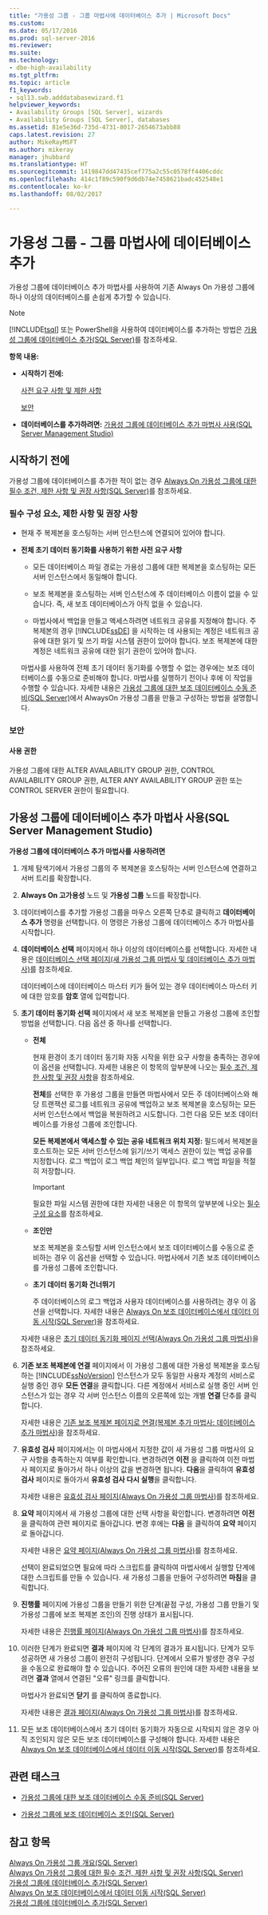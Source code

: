 ```yaml
---
title: "가용성 그룹 - 그룹 마법사에 데이터베이스 추가 | Microsoft Docs"
ms.custom: 
ms.date: 05/17/2016
ms.prod: sql-server-2016
ms.reviewer: 
ms.suite: 
ms.technology:
- dbe-high-availability
ms.tgt_pltfrm: 
ms.topic: article
f1_keywords:
- sql13.swb.adddatabasewizard.f1
helpviewer_keywords:
- Availability Groups [SQL Server], wizards
- Availability Groups [SQL Server], databases
ms.assetid: 81e5e36d-735d-4731-8017-2654673abb88
caps.latest.revision: 27
author: MikeRayMSFT
ms.author: mikeray
manager: jhubbard
ms.translationtype: HT
ms.sourcegitcommit: 1419847dd47435cef775a2c55c0578ff4406cddc
ms.openlocfilehash: 414c1f89c590f9d6db74e7458621badc452548e1
ms.contentlocale: ko-kr
ms.lasthandoff: 08/02/2017

---
```

# <a name="availability-group---add-database-to-group-wizard"></a>가용성 그룹 - 그룹 마법사에 데이터베이스 추가
  가용성 그룹에 데이터베이스 추가 마법사를 사용하여 기존 Always On 가용성 그룹에 하나 이상의 데이터베이스를 손쉽게 추가할 수 있습니다.  
  
> [!NOTE]  
>  [!INCLUDE[tsql](../../../includes/tsql-md.md)] 또는 PowerShell을 사용하여 데이터베이스를 추가하는 방법은 [가용성 그룹에 데이터베이스 추가&#40;SQL Server&#41;](../../../database-engine/availability-groups/windows/availability-group-add-a-database.md)를 참조하세요.  
  
 **항목 내용:**  
  
-   **시작하기 전에:**  
  
     [사전 요구 사항 및 제한 사항](#Prerequisites)  
  
     [보안](#Security)  
  
-   **데이터베이스를 추가하려면:**  [가용성 그룹에 데이터베이스 추가 마법사 사용(SQL Server Management Studio)](#SSMSProcedure)  
  
##  <a name="BeforeYouBegin"></a> 시작하기 전에  
 가용성 그룹에 데이터베이스를 추가한 적이 없는 경우 [Always On 가용성 그룹에 대한 필수 조건, 제한 사항 및 권장 사항&#40;SQL Server&#41;](../../../database-engine/availability-groups/windows/prereqs-restrictions-recommendations-always-on-availability.md)를 참조하세요.  
  
###  <a name="Prerequisites"></a> 필수 구성 요소, 제한 사항 및 권장 사항  
  
-   현재 주 복제본을 호스팅하는 서버 인스턴스에 연결되어 있어야 합니다.  
  
-   **전체 초기 데이터 동기화를 사용하기 위한 사전 요구 사항**  
  
    -   모든 데이터베이스 파일 경로는 가용성 그룹에 대한 복제본을 호스팅하는 모든 서버 인스턴스에서 동일해야 합니다.  
  
    -   보조 복제본을 호스팅하는 서버 인스턴스에 주 데이터베이스 이름이 없을 수 있습니다. 즉, 새 보조 데이터베이스가 아직 없을 수 있습니다.  
  
    -   마법사에서 백업을 만들고 액세스하려면 네트워크 공유를 지정해야 합니다. 주 복제본의 경우 [!INCLUDE[ssDE](../../../includes/ssde-md.md)] 을 시작하는 데 사용되는 계정은 네트워크 공유에 대한 읽기 및 쓰기 파일 시스템 권한이 있어야 합니다. 보조 복제본에 대한 계정은 네트워크 공유에 대한 읽기 권한이 있어야 합니다.  
  
     마법사를 사용하여 전체 초기 데이터 동기화를 수행할 수 없는 경우에는 보조 데이터베이스를 수동으로 준비해야 합니다. 마법사를 실행하기 전이나 후에 이 작업을 수행할 수 있습니다. 자세한 내용은 [가용성 그룹에 대한 보조 데이터베이스 수동 준비&#40;SQL Server&#41;](../../../database-engine/availability-groups/windows/manually-prepare-a-secondary-database-for-an-availability-group-sql-server.md)에서 AlwaysOn 가용성 그룹을 만들고 구성하는 방법을 설명합니다.  
  
###  <a name="Security"></a> 보안  
  
####  <a name="Permissions"></a> 사용 권한  
 가용성 그룹에 대한 ALTER AVAILABILITY GROUP 권한, CONTROL AVAILABILITY GROUP 권한, ALTER ANY AVAILABILITY GROUP 권한 또는 CONTROL SERVER 권한이 필요합니다.  
  
##  <a name="SSMSProcedure"></a> 가용성 그룹에 데이터베이스 추가 마법사 사용(SQL Server Management Studio)  
 **가용성 그룹에 데이터베이스 추가 마법사를 사용하려면**  
  
1.  개체 탐색기에서 가용성 그룹의 주 복제본을 호스팅하는 서버 인스턴스에 연결하고 서버 트리를 확장합니다.  
  
2.  **Always On 고가용성** 노드 및 **가용성 그룹** 노드를 확장합니다.  
  
3.  데이터베이스를 추가할 가용성 그룹을 마우스 오른쪽 단추로 클릭하고 **데이터베이스 추가** 명령을 선택합니다. 이 명령은 가용성 그룹에 데이터베이스 추가 마법사를 시작합니다.  
  
4.  **데이터베이스 선택** 페이지에서 하나 이상의 데이터베이스를 선택합니다. 자세한 내용은 [데이터베이스 선택 페이지&#40;새 가용성 그룹 마법사 및 데이터베이스 추가 마법사&#41;](../../../database-engine/availability-groups/windows/select-databases-page-new-availability-group-wizard-and-add-database-wizard.md)를 참조하세요.  
  
     데이터베이스에 데이터베이스 마스터 키가 들어 있는 경우 데이터베이스 마스터 키에 대한 암호를 **암호** 열에 입력합니다.  
  
5.  **초기 데이터 동기화 선택** 페이지에서 새 보조 복제본을 만들고 가용성 그룹에 조인할 방법을 선택합니다. 다음 옵션 중 하나를 선택합니다.  
  
    -   **전체**  
  
         현재 환경이 초기 데이터 동기화 자동 시작을 위한 요구 사항을 충족하는 경우에 이 옵션을 선택합니다. 자세한 내용은 이 항목의 앞부분에 나오는 [필수 조건, 제한 사항 및 권장 사항](#Prerequisites)을 참조하세요.  
  
         **전체**를 선택한 후 가용성 그룹을 만들면 마법사에서 모든 주 데이터베이스와 해당 트랜잭션 로그를 네트워크 공유에 백업하고 보조 복제본을 호스팅하는 모든 서버 인스턴스에서 백업을 복원하려고 시도합니다. 그런 다음 모든 보조 데이터베이스를 가용성 그룹에 조인합니다.  
  
         **모든 복제본에서 액세스할 수 있는 공유 네트워크 위치 지정:** 필드에서 복제본을 호스트하는 모든 서버 인스턴스에 읽기/쓰기 액세스 권한이 있는 백업 공유를 지정합니다. 로그 백업이 로그 백업 체인의 일부입니다. 로그 백업 파일을 적절히 저장합니다.  
  
        > [!IMPORTANT]  
        >  필요한 파일 시스템 권한에 대한 자세한 내용은 이 항목의 앞부분에 나오는 [필수 구성 요소](#Prerequisites)를 참조하세요.  
  
    -   **조인만**  
  
         보조 복제본을 호스팅할 서버 인스턴스에서 보조 데이터베이스를 수동으로 준비하는 경우 이 옵션을 선택할 수 있습니다. 마법사에서 기존 보조 데이터베이스를 가용성 그룹에 조인합니다.  
  
    -   **초기 데이터 동기화 건너뛰기**  
  
         주 데이터베이스의 로그 백업과 사용자 데이터베이스를 사용하려는 경우 이 옵션을 선택합니다. 자세한 내용은 [Always On 보조 데이터베이스에서 데이터 이동 시작&#40;SQL Server&#41;](../../../database-engine/availability-groups/windows/start-data-movement-on-an-always-on-secondary-database-sql-server.md)을 참조하세요.  
  
     자세한 내용은 [초기 데이터 동기화 페이지 선택&#40;Always On 가용성 그룹 마법사&#41;](../../../database-engine/availability-groups/windows/select-initial-data-synchronization-page-always-on-availability-group-wizards.md)을 참조하세요.  
  
6.  **기존 보조 복제본에 연결** 페이지에서 이 가용성 그룹에 대한 가용성 복제본을 호스팅하는 [!INCLUDE[ssNoVersion](../../../includes/ssnoversion-md.md)] 인스턴스가 모두 동일한 사용자 계정의 서비스로 실행 중인 경우 **모든 연결**을 클릭합니다. 다른 계정에서 서비스로 실행 중인 서버 인스턴스가 있는 경우 각 서버 인스턴스 이름의 오른쪽에 있는 개별 **연결** 단추를 클릭합니다.  
  
     자세한 내용은 [기존 보조 복제본 페이지로 연결&#40;복제본 추가 마법사: 데이터베이스 추가 마법사&#41;](../../../database-engine/availability-groups/windows/connect-to-existing-secondary-replicas-page.md)을 참조하세요.  
  
7.  **유효성 검사** 페이지에서는 이 마법사에서 지정한 값이 새 가용성 그룹 마법사의 요구 사항을 충족하는지 여부를 확인합니다. 변경하려면 **이전** 을 클릭하여 이전 마법사 페이지로 돌아가서 하나 이상의 값을 변경하면 됩니다. **다음**을 클릭하여 **유효성 검사** 페이지로 돌아가서 **유효성 검사 다시 실행**을 클릭합니다.  
  
     자세한 내용은 [유효성 검사 페이지&#40;Always On 가용성 그룹 마법사&#41;](../../../database-engine/availability-groups/windows/validation-page-always-on-availability-group-wizards.md)를 참조하세요.  
  
8.  **요약** 페이지에서 새 가용성 그룹에 대한 선택 사항을 확인합니다. 변경하려면 **이전** 을 클릭하여 관련 페이지로 돌아갑니다. 변경 후에는 **다음** 을 클릭하여 **요약** 페이지로 돌아갑니다.  
  
     자세한 내용은 [요약 페이지&#40;Always On 가용성 그룹 마법사&#41;](../../../database-engine/availability-groups/windows/summary-page-always-on-availability-group-wizards.md)를 참조하세요.  
  
     선택이 완료되었으면 필요에 따라 스크립트를 클릭하여 마법사에서 실행할 단계에 대한 스크립트를 만들 수 있습니다. 새 가용성 그룹을 만들어 구성하려면 **마침**을 클릭합니다.  
  
9. **진행률** 페이지에 가용성 그룹을 만들기 위한 단계(끝점 구성, 가용성 그룹 만들기 및 가용성 그룹에 보조 복제본 조인)의 진행 상태가 표시됩니다.  
  
     자세한 내용은 [진행률 페이지&#40;Always On 가용성 그룹 마법사&#41;](../../../database-engine/availability-groups/windows/progress-page-always-on-availability-group-wizards.md)를 참조하세요.  
  
10. 이러한 단계가 완료되면 **결과** 페이지에 각 단계의 결과가 표시됩니다. 단계가 모두 성공하면 새 가용성 그룹이 완전히 구성됩니다. 단계에서 오류가 발생한 경우 구성을 수동으로 완료해야 할 수 있습니다. 주어진 오류의 원인에 대한 자세한 내용을 보려면 **결과** 열에서 연결된 "오류" 링크를 클릭합니다.  
  
     마법사가 완료되면 **닫기** 를 클릭하여 종료합니다.  
  
     자세한 내용은 [결과 페이지&#40;Always On 가용성 그룹 마법사&#41;](../../../database-engine/availability-groups/windows/results-page-always-on-availability-group-wizards.md)를 참조하세요.  
  
11. 모든 보조 데이터베이스에서 초기 데이터 동기화가 자동으로 시작되지 않은 경우 아직 조인되지 않은 모든 보조 데이터베이스를 구성해야 합니다. 자세한 내용은 [Always On 보조 데이터베이스에서 데이터 이동 시작&#40;SQL Server&#41;](../../../database-engine/availability-groups/windows/start-data-movement-on-an-always-on-secondary-database-sql-server.md)를 참조하세요.  
  
##  <a name="RelatedTasks"></a> 관련 태스크  
  
-   [가용성 그룹에 대한 보조 데이터베이스 수동 준비&#40;SQL Server&#41;](../../../database-engine/availability-groups/windows/manually-prepare-a-secondary-database-for-an-availability-group-sql-server.md)  
  
-   [가용성 그룹에 보조 데이터베이스 조인&#40;SQL Server&#41;](../../../database-engine/availability-groups/windows/join-a-secondary-database-to-an-availability-group-sql-server.md)  
  
## <a name="see-also"></a>참고 항목  
 [Always On 가용성 그룹 개요&#40;SQL Server&#41;](../../../database-engine/availability-groups/windows/overview-of-always-on-availability-groups-sql-server.md)   
 [Always On 가용성 그룹에 대한 필수 조건, 제한 사항 및 권장 사항&#40;SQL Server&#41;](../../../database-engine/availability-groups/windows/prereqs-restrictions-recommendations-always-on-availability.md)   
 [가용성 그룹에 데이터베이스 추가&#40;SQL Server&#41;](../../../database-engine/availability-groups/windows/availability-group-add-a-database.md)   
 [Always On 보조 데이터베이스에서 데이터 이동 시작&#40;SQL Server&#41;](../../../database-engine/availability-groups/windows/start-data-movement-on-an-always-on-secondary-database-sql-server.md)   
 [가용성 그룹에 데이터베이스 추가&#40;SQL Server&#41;](../../../database-engine/availability-groups/windows/availability-group-add-a-database.md)  
  
  


